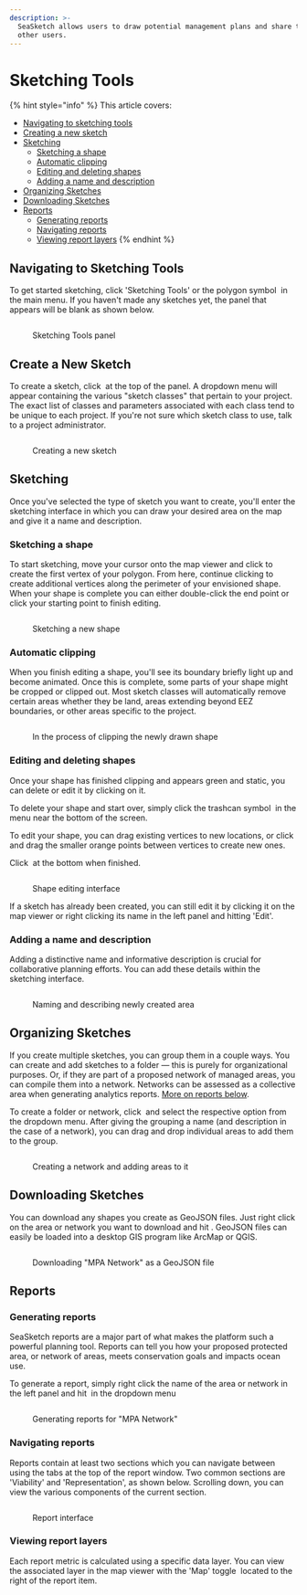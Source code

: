 ```yaml
---
description: >-
  SeaSketch allows users to draw potential management plans and share them with
  other users.
---
```


# Sketching Tools

{% hint style="info" %}
This article covers:

* [Navigating to sketching tools](sketching-tools.md#navigating-to-sketching-tools)
* [Creating a new sketch](sketching-tools.md#create-a-new-sketch)
* [Sketching](sketching-tools.md#sketching)
  * [Sketching a shape](sketching-tools.md#sketching-a-shape)
  * [Automatic clipping](sketching-tools.md#automatic-clipping)
  * [Editing and deleting shapes](sketching-tools.md#editing-and-deleting-shapes)
  * [Adding a name and description](sketching-tools.md#adding-a-name-and-description)
* [Organizing Sketches](sketching-tools.md#organizing-sketches)
* [Downloading Sketches](sketching-tools.md#downloading-sketches)
* [Reports](sketching-tools.md#reports)
  * [Generating reports](sketching-tools.md#generating-reports)
  * [Navigating reports](sketching-tools.md#navigating-reports)
  * [Viewing report layers](sketching-tools.md#viewing-report-layers)
{% endhint %}

## Navigating to Sketching Tools

To get started sketching, click 'Sketching Tools' or the polygon symbol <img src="../.gitbook/assets/image (11) (1).png" alt="" data-size="line"> in the main menu. If you haven't made any sketches yet, the panel that appears will be blank as shown below.

<figure><img src="../.gitbook/assets/Screenshot 2023-03-09 at 1.42.56 PM.png" alt=""><figcaption><p>Sketching Tools panel</p></figcaption></figure>

## Create a New Sketch

To create a sketch, click <img src="../.gitbook/assets/image (6).png" alt="" data-size="line"> at the top of the panel. A dropdown menu will appear containing the various "sketch classes" that pertain to your project. The exact list of classes and parameters associated with each class tend to be unique to each project. If you're not sure which sketch class to use, talk to a project administrator.

<figure><img src="../.gitbook/assets/sketching.png" alt=""><figcaption><p>Creating a new sketch</p></figcaption></figure>

## Sketching

Once you've selected the type of sketch you want to create, you'll enter the sketching interface in which you can draw your desired area on the map and give it a name and description.&#x20;

### Sketching a shape

To start sketching, move your cursor onto the map viewer and click to create the first vertex of your polygon. From here, continue clicking to create additional vertices along the perimeter of your envisioned shape. When your shape is complete you can either double-click the end point or click your starting point to finish editing.&#x20;

<figure><img src="../.gitbook/assets/drawing-shapes-2.gif" alt=""><figcaption><p>Sketching a new shape</p></figcaption></figure>

### Automatic clipping

When you finish editing a shape, you'll see its boundary briefly light up and become animated. Once this is complete, some parts of your shape might be cropped or clipped out. Most sketch classes will automatically remove certain areas whether they be land, areas extending beyond EEZ boundaries, or other areas specific to the project.

<figure><img src="../.gitbook/assets/Screenshot 2023-03-09 at 2.44.34 PM.png" alt=""><figcaption><p>In the process of clipping the newly drawn shape</p></figcaption></figure>

### Editing and deleting shapes

Once your shape has finished clipping and appears green and static, you can delete or edit it by clicking on it.

To delete your shape and start over, simply click the trashcan symbol <img src="../.gitbook/assets/image (10).png" alt="" data-size="line"> in the menu near the bottom of the screen.

To edit your shape, you can drag existing vertices to new locations, or click and drag the smaller orange points between vertices to create new ones.

Click <img src="../.gitbook/assets/image (4) (1).png" alt="" data-size="line"> at the bottom when finished.

<figure><img src="../.gitbook/assets/edit-shapes.png" alt=""><figcaption><p>Shape editing interface</p></figcaption></figure>

If a sketch has already been created, you can still edit it by clicking it on the map viewer or right clicking its name in the left panel and hitting 'Edit'.

### Adding a name and description

Adding a distinctive name and informative description is crucial for collaborative planning efforts. You can add these details within the sketching interface.

<figure><img src="../.gitbook/assets/Screenshot 2023-03-09 at 3.35.43 PM.png" alt=""><figcaption><p>Naming and describing newly created area</p></figcaption></figure>

## Organizing Sketches

If you create multiple sketches, you can group them in a couple ways. You can create and add sketches to a folder — this is purely for organizational purposes. Or, if they are part of a proposed network of managed areas, you can compile them into a network. Networks can be assessed as a collective area when generating analytics reports. [More on reports below](sketching-tools.md#generating-reports).

To create a folder or network, click <img src="../.gitbook/assets/image (11).png" alt="" data-size="line"> and select the respective option from the dropdown menu. After giving the grouping a name (and description in the case of a network), you can drag and drop individual areas to add them to the group.

<figure><img src="../.gitbook/assets/create-network-2.gif" alt=""><figcaption><p>Creating a network and adding areas to it</p></figcaption></figure>

## Downloading Sketches

You can download any shapes you create as GeoJSON files. Just right click on the area or network you want to download and hit <img src="../.gitbook/assets/image.png" alt="" data-size="line">. GeoJSON files can easily be loaded into a desktop GIS program like ArcMap or QGIS.&#x20;

<figure><img src="../.gitbook/assets/download-sketch.png" alt=""><figcaption><p>Downloading "MPA Network" as a GeoJSON file</p></figcaption></figure>

## Reports

### Generating reports

SeaSketch reports are a major part of what makes the platform such a powerful planning tool. Reports can tell you how your proposed protected area, or network of areas, meets conservation goals and impacts ocean use.

To generate a report, simply right click the name of the area or network in the left panel and hit <img src="../.gitbook/assets/image (3) (1).png" alt="" data-size="line"> in the dropdown menu

<figure><img src="../.gitbook/assets/view-reports.png" alt=""><figcaption><p>Generating reports for "MPA Network"</p></figcaption></figure>

### Navigating reports

Reports contain at least two sections which you can navigate between using the tabs at the top of the report window. Two common sections are 'Viability' and 'Representation', as shown below. Scrolling down, you can view the various components of the current section.

<figure><img src="../.gitbook/assets/Screenshot 2023-03-14 at 9.44.19 AM.png" alt=""><figcaption><p>Report interface</p></figcaption></figure>

### Viewing report layers

Each report metric is calculated using a specific data layer. You can view the associated layer in the map viewer with the 'Map' toggle <img src="../.gitbook/assets/map-toggle.png" alt="" data-size="line"> located to the right of the report item.

<figure><img src="../.gitbook/assets/Screenshot 2023-03-14 at 10.48.40 AM.png" alt=""><figcaption></figcaption></figure>

